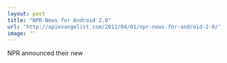 ```yaml
---
layout: post
title: "NPR News for Android 2.0"
url: 'http://apievangelist.com/2011/04/01/npr-news-for-android-2-0/'
image: ''
---
```


NPR announced their new